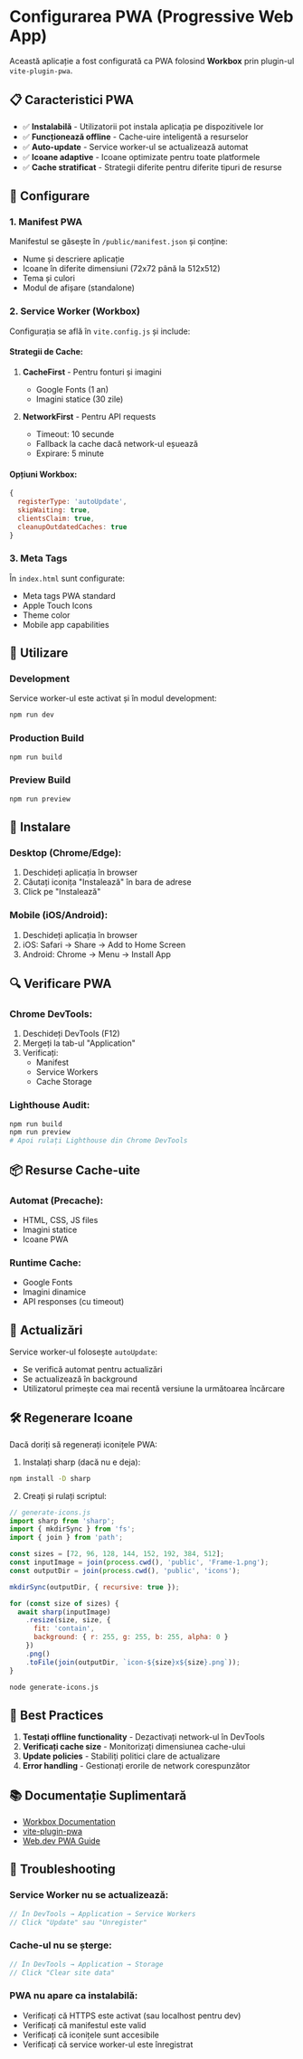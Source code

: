 # Configurarea PWA (Progressive Web App)

Această aplicație a fost configurată ca PWA folosind **Workbox** prin plugin-ul `vite-plugin-pwa`.

## 📋 Caracteristici PWA

- ✅ **Instalabilă** - Utilizatorii pot instala aplicația pe dispozitivele lor
- ✅ **Funcționează offline** - Cache-uire inteligentă a resurselor
- ✅ **Auto-update** - Service worker-ul se actualizează automat
- ✅ **Icoane adaptive** - Icoane optimizate pentru toate platformele
- ✅ **Cache stratificat** - Strategii diferite pentru diferite tipuri de resurse

## 🔧 Configurare

### 1. Manifest PWA
Manifestul se găsește în `/public/manifest.json` și conține:
- Nume și descriere aplicație
- Icoane în diferite dimensiuni (72x72 până la 512x512)
- Tema și culori
- Modul de afișare (standalone)

### 2. Service Worker (Workbox)
Configurația se află în `vite.config.js` și include:

#### Strategii de Cache:

1. **CacheFirst** - Pentru fonturi și imagini
   - Google Fonts (1 an)
   - Imagini statice (30 zile)

2. **NetworkFirst** - Pentru API requests
   - Timeout: 10 secunde
   - Fallback la cache dacă network-ul eșuează
   - Expirare: 5 minute

#### Opțiuni Workbox:
```javascript
{
  registerType: 'autoUpdate',
  skipWaiting: true,
  clientsClaim: true,
  cleanupOutdatedCaches: true
}
```

### 3. Meta Tags
În `index.html` sunt configurate:
- Meta tags PWA standard
- Apple Touch Icons
- Theme color
- Mobile app capabilities

## 🚀 Utilizare

### Development
Service worker-ul este activat și în modul development:
```bash
npm run dev
```

### Production Build
```bash
npm run build
```

### Preview Build
```bash
npm run preview
```

## 📱 Instalare

### Desktop (Chrome/Edge):
1. Deschideți aplicația în browser
2. Căutați iconița "Instalează" în bara de adrese
3. Click pe "Instalează"

### Mobile (iOS/Android):
1. Deschideți aplicația în browser
2. iOS: Safari → Share → Add to Home Screen
3. Android: Chrome → Menu → Install App

## 🔍 Verificare PWA

### Chrome DevTools:
1. Deschideți DevTools (F12)
2. Mergeți la tab-ul "Application"
3. Verificați:
   - Manifest
   - Service Workers
   - Cache Storage

### Lighthouse Audit:
```bash
npm run build
npm run preview
# Apoi rulați Lighthouse din Chrome DevTools
```

## 📦 Resurse Cache-uite

### Automat (Precache):
- HTML, CSS, JS files
- Imagini statice
- Icoane PWA

### Runtime Cache:
- Google Fonts
- Imagini dinamice
- API responses (cu timeout)

## 🔄 Actualizări

Service worker-ul folosește `autoUpdate`:
- Se verifică automat pentru actualizări
- Se actualizează în background
- Utilizatorul primește cea mai recentă versiune la următoarea încărcare

## 🛠️ Regenerare Icoane

Dacă doriți să regenerați iconițele PWA:

1. Instalați sharp (dacă nu e deja):
```bash
npm install -D sharp
```

2. Creați și rulați scriptul:
```javascript
// generate-icons.js
import sharp from 'sharp';
import { mkdirSync } from 'fs';
import { join } from 'path';

const sizes = [72, 96, 128, 144, 152, 192, 384, 512];
const inputImage = join(process.cwd(), 'public', 'Frame-1.png');
const outputDir = join(process.cwd(), 'public', 'icons');

mkdirSync(outputDir, { recursive: true });

for (const size of sizes) {
  await sharp(inputImage)
    .resize(size, size, {
      fit: 'contain',
      background: { r: 255, g: 255, b: 255, alpha: 0 }
    })
    .png()
    .toFile(join(outputDir, `icon-${size}x${size}.png`));
}
```

```bash
node generate-icons.js
```

## 🎯 Best Practices

1. **Testați offline functionality** - Dezactivați network-ul în DevTools
2. **Verificați cache size** - Monitorizați dimensiunea cache-ului
3. **Update policies** - Stabiliți politici clare de actualizare
4. **Error handling** - Gestionați erorile de network corespunzător

## 📚 Documentație Suplimentară

- [Workbox Documentation](https://developers.google.com/web/tools/workbox)
- [vite-plugin-pwa](https://vite-pwa-org.netlify.app/)
- [Web.dev PWA Guide](https://web.dev/progressive-web-apps/)

## 🐛 Troubleshooting

### Service Worker nu se actualizează:
```javascript
// În DevTools → Application → Service Workers
// Click "Update" sau "Unregister"
```

### Cache-ul nu se șterge:
```javascript
// În DevTools → Application → Storage
// Click "Clear site data"
```

### PWA nu apare ca instalabilă:
- Verificați că HTTPS este activat (sau localhost pentru dev)
- Verificați că manifestul este valid
- Verificați că iconițele sunt accesibile
- Verificați că service worker-ul este înregistrat

